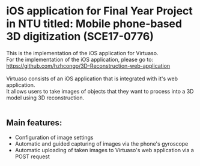 # iOS application for Final Year Project in NTU titled: Mobile phone-based 3D digitization (SCE17-0776)
This is the implementation of the iOS application for Virtuaso.
<br>
For the implementation of the iOS application, please go to:
<br>
https://github.com/hzhcongo/3D-Reconstruction-web-application
<br><br>
Virtuaso consists of an iOS application that is integrated with it's web application.
<br>
It allows users to take images of objects that they want to process into a 3D model using 3D reconstruction.
<br><br>
## Main features:
- Configuration of image settings
- Automatic and guided capturing of images via the phone's gyroscope
- Automatic uploading of taken images to Virtuaso's web application via a POST request
